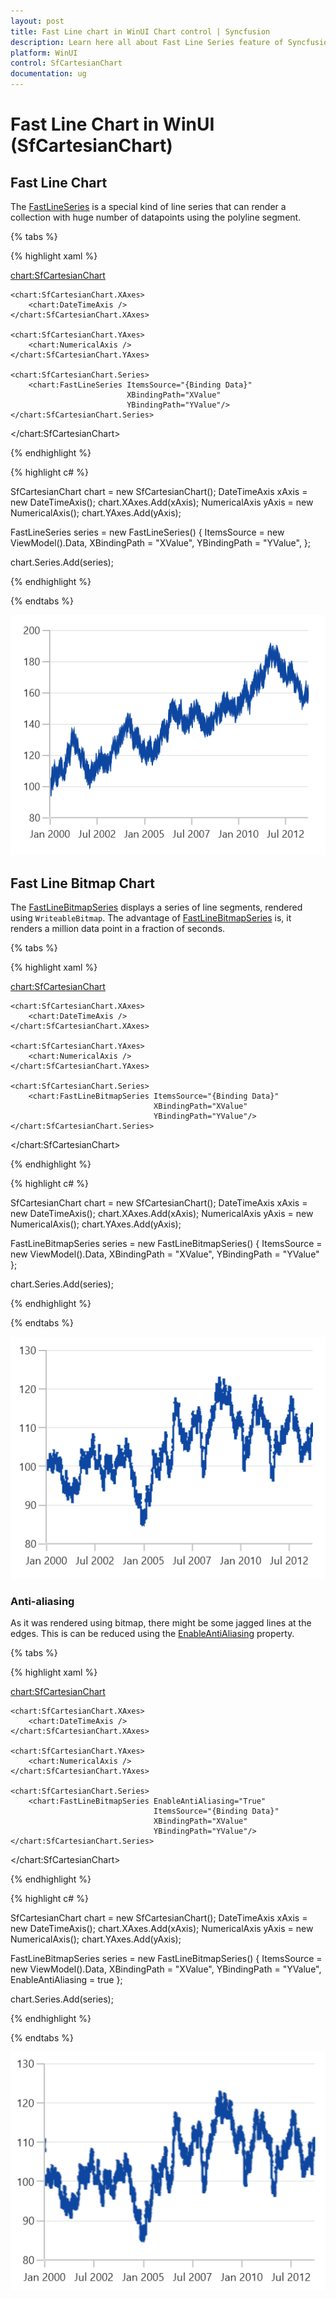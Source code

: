 ```yaml
---
layout: post
title: Fast Line chart in WinUI Chart control | Syncfusion
description: Learn here all about Fast Line Series feature of Syncfusion WinUI Chart control(SfCartesianChart) and more.
platform: WinUI
control: SfCartesianChart
documentation: ug
---
```


# Fast Line Chart in WinUI (SfCartesianChart)

## Fast Line Chart

The [FastLineSeries](https://help.syncfusion.com/cr/winui/Syncfusion.UI.Xaml.Charts.FastLineSeries.html) is a special kind of line series that can render a collection with huge number of datapoints using the polyline segment. 

{% tabs %}

{% highlight xaml %}

<chart:SfCartesianChart>

    <chart:SfCartesianChart.XAxes>
        <chart:DateTimeAxis />
    </chart:SfCartesianChart.XAxes>

    <chart:SfCartesianChart.YAxes>
        <chart:NumericalAxis />
    </chart:SfCartesianChart.YAxes>  

    <chart:SfCartesianChart.Series>
        <chart:FastLineSeries ItemsSource="{Binding Data}" 
							  XBindingPath="XValue" 
							  YBindingPath="YValue"/>
    </chart:SfCartesianChart.Series>
</chart:SfCartesianChart>

{% endhighlight %}

{% highlight c# %}

SfCartesianChart chart = new SfCartesianChart();
DateTimeAxis xAxis = new DateTimeAxis();
chart.XAxes.Add(xAxis);
NumericalAxis yAxis = new NumericalAxis();
chart.YAxes.Add(yAxis);

FastLineSeries series = new FastLineSeries()
{
    ItemsSource = new ViewModel().Data,
    XBindingPath = "XValue",
    YBindingPath = "YValue",
};

chart.Series.Add(series);

{% endhighlight %}

{% endtabs %}

![FastLine chart type in WinUI](FastChart_images/fastline_chart.png)

## Fast Line Bitmap Chart

The [FastLineBitmapSeries](https://help.syncfusion.com/cr/winui/Syncfusion.UI.Xaml.Charts.FastLineBitmapSeries.html) displays a series of line segments, rendered using `WriteableBitmap`. The advantage of [FastLineBitmapSeries](https://help.syncfusion.com/cr/winui/Syncfusion.UI.Xaml.Charts.FastLineBitmapSeries.html) is, it renders a million data point in a fraction of seconds.

{% tabs %}

{% highlight xaml %}

<chart:SfCartesianChart>

    <chart:SfCartesianChart.XAxes>
        <chart:DateTimeAxis />
    </chart:SfCartesianChart.XAxes>

    <chart:SfCartesianChart.YAxes>
        <chart:NumericalAxis />
    </chart:SfCartesianChart.YAxes>  

    <chart:SfCartesianChart.Series>
        <chart:FastLineBitmapSeries ItemsSource="{Binding Data}" 
									XBindingPath="XValue" 
									YBindingPath="YValue"/>
    </chart:SfCartesianChart.Series>

</chart:SfCartesianChart>

{% endhighlight %}

{% highlight c# %}

SfCartesianChart chart = new SfCartesianChart();
DateTimeAxis xAxis = new DateTimeAxis();
chart.XAxes.Add(xAxis);
NumericalAxis yAxis = new NumericalAxis();
chart.YAxes.Add(yAxis);

FastLineBitmapSeries series = new FastLineBitmapSeries()
{
    ItemsSource = new ViewModel().Data,
    XBindingPath = "XValue",
    YBindingPath = "YValue"
};

chart.Series.Add(series);

{% endhighlight %}

{% endtabs %}

![FastLineBitmap chart type in WinUI](FastChart_images/fastlinebitmap_chart.png)

### Anti-aliasing

As it was rendered using bitmap, there might be some jagged lines at the edges. This is can be reduced using the [EnableAntiAliasing](https://help.syncfusion.com/cr/winui/Syncfusion.UI.Xaml.Charts.FastLineBitmapSeries.html#Syncfusion_UI_Xaml_Charts_FastLineBitmapSeries_EnableAntiAliasing) property.

{% tabs %}

{% highlight xaml %}

<chart:SfCartesianChart>

    <chart:SfCartesianChart.XAxes>
        <chart:DateTimeAxis />
    </chart:SfCartesianChart.XAxes>

    <chart:SfCartesianChart.YAxes>
        <chart:NumericalAxis />
    </chart:SfCartesianChart.YAxes>  

    <chart:SfCartesianChart.Series>
        <chart:FastLineBitmapSeries EnableAntiAliasing="True" 
								    ItemsSource="{Binding Data}" 
									XBindingPath="XValue" 
									YBindingPath="YValue"/>
    </chart:SfCartesianChart.Series>
    
</chart:SfCartesianChart>

{% endhighlight %}

{% highlight c# %}

SfCartesianChart chart = new SfCartesianChart();
DateTimeAxis xAxis = new DateTimeAxis();
chart.XAxes.Add(xAxis);
NumericalAxis yAxis = new NumericalAxis();
chart.YAxes.Add(yAxis);

FastLineBitmapSeries series = new FastLineBitmapSeries()
{
    ItemsSource = new ViewModel().Data,
    XBindingPath = "XValue",
    YBindingPath = "YValue",
    EnableAntiAliasing = true
};

chart.Series.Add(series);

{% endhighlight %}

{% endtabs %}

![Anti-aliasing in fast line bitmap chart in WinUI](FastChart_images/fastlinebitmap_chart_antialiasing.png)
